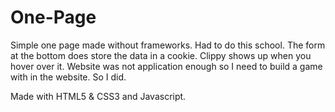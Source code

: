 # One-Page
Simple one page made without frameworks. Had to do this school. The form at the bottom does store the data in a cookie. Clippy shows up when you hover over it. Website was not application enough so I need to build a game with in the website. So I did.

Made with HTML5 & CSS3 and Javascript.
